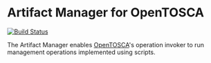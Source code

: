 # Artifact Manager for OpenTOSCA

[![Build Status](https://travis-ci.org/jojow/artifactmgr.png?branch=master,staging,production)](https://travis-ci.org/jojow/artifactmgr)

The Artifact Manager enables [OpenTOSCA](http://www.opentosca.org)'s operation invoker to run management operations implemented using scripts.
